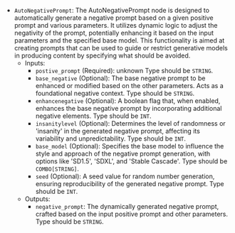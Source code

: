 - `AutoNegativePrompt`: The AutoNegativePrompt node is designed to automatically generate a negative prompt based on a given positive prompt and various parameters. It utilizes dynamic logic to adjust the negativity of the prompt, potentially enhancing it based on the input parameters and the specified base model. This functionality is aimed at creating prompts that can be used to guide or restrict generative models in producing content by specifying what should be avoided.
    - Inputs:
        - `postive_prompt` (Required): unknown Type should be `STRING`.
        - `base_negative` (Optional): The base negative prompt to be enhanced or modified based on the other parameters. Acts as a foundational negative context. Type should be `STRING`.
        - `enhancenegative` (Optional): A boolean flag that, when enabled, enhances the base negative prompt by incorporating additional negative elements. Type should be `INT`.
        - `insanitylevel` (Optional): Determines the level of randomness or 'insanity' in the generated negative prompt, affecting its variability and unpredictability. Type should be `INT`.
        - `base_model` (Optional): Specifies the base model to influence the style and approach of the negative prompt generation, with options like 'SD1.5', 'SDXL', and 'Stable Cascade'. Type should be `COMBO[STRING]`.
        - `seed` (Optional): A seed value for random number generation, ensuring reproducibility of the generated negative prompt. Type should be `INT`.
    - Outputs:
        - `negative_prompt`: The dynamically generated negative prompt, crafted based on the input positive prompt and other parameters. Type should be `STRING`.
